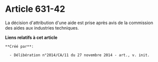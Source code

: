 # Article 631-42

La décision d'attribution d'une aide est prise après avis de la commission des aides aux industries techniques.

**Liens relatifs à cet article**

	**Créé par**:

	  - Délibération n°2014/CA/11 du 27 novembre 2014 - art., v. init.
